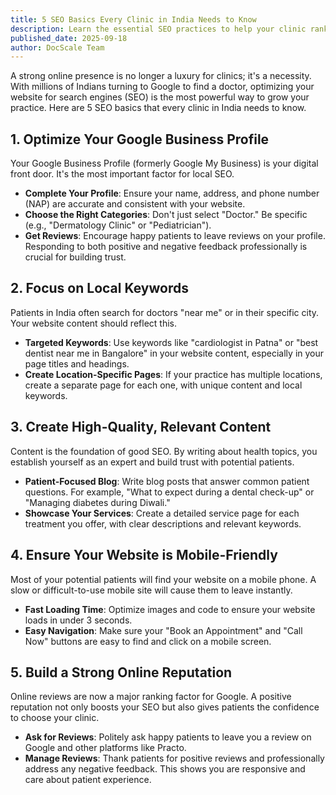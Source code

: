 ```yaml
---
title: 5 SEO Basics Every Clinic in India Needs to Know
description: Learn the essential SEO practices to help your clinic rank higher and attract more local patients.
published_date: 2025-09-18
author: DocScale Team
---
```


A strong online presence is no longer a luxury for clinics; it's a necessity. With millions of Indians turning to Google to find a doctor, optimizing your website for search engines (SEO) is the most powerful way to grow your practice. Here are 5 SEO basics that every clinic in India needs to know.

## 1. Optimize Your Google Business Profile

Your Google Business Profile (formerly Google My Business) is your digital front door. It's the most important factor for local SEO.
* **Complete Your Profile**: Ensure your name, address, and phone number (NAP) are accurate and consistent with your website.
* **Choose the Right Categories**: Don't just select "Doctor." Be specific (e.g., "Dermatology Clinic" or "Pediatrician").
* **Get Reviews**: Encourage happy patients to leave reviews on your profile. Responding to both positive and negative feedback professionally is crucial for building trust.

## 2. Focus on Local Keywords

Patients in India often search for doctors "near me" or in their specific city. Your website content should reflect this.
* **Targeted Keywords**: Use keywords like "cardiologist in Patna" or "best dentist near me in Bangalore" in your website content, especially in your page titles and headings.
* **Create Location-Specific Pages**: If your practice has multiple locations, create a separate page for each one, with unique content and local keywords.

## 3. Create High-Quality, Relevant Content

Content is the foundation of good SEO. By writing about health topics, you establish yourself as an expert and build trust with potential patients.
* **Patient-Focused Blog**: Write blog posts that answer common patient questions. For example, "What to expect during a dental check-up" or "Managing diabetes during Diwali."
* **Showcase Your Services**: Create a detailed service page for each treatment you offer, with clear descriptions and relevant keywords.

## 4. Ensure Your Website is Mobile-Friendly

Most of your potential patients will find your website on a mobile phone. A slow or difficult-to-use mobile site will cause them to leave instantly.
* **Fast Loading Time**: Optimize images and code to ensure your website loads in under 3 seconds.
* **Easy Navigation**: Make sure your "Book an Appointment" and "Call Now" buttons are easy to find and click on a mobile screen.

## 5. Build a Strong Online Reputation

Online reviews are now a major ranking factor for Google. A positive reputation not only boosts your SEO but also gives patients the confidence to choose your clinic.
* **Ask for Reviews**: Politely ask happy patients to leave you a review on Google and other platforms like Practo.
* **Manage Reviews**: Thank patients for positive reviews and professionally address any negative feedback. This shows you are responsive and care about patient experience.